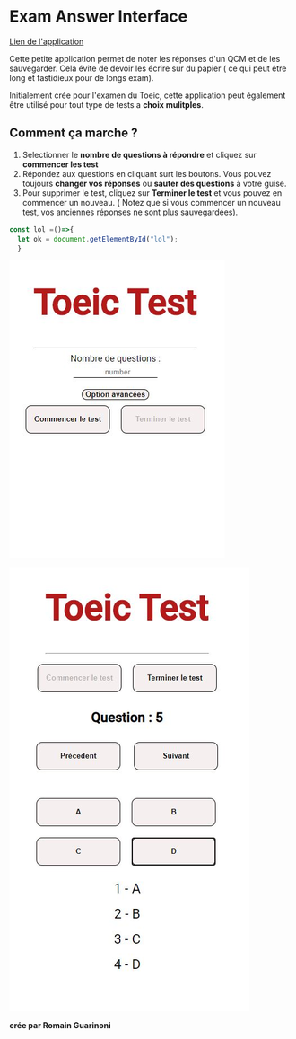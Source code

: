 # Exam Answer Interface

[Lien de l'application](https://romainguarinoni.github.io/Exam_answer_interface/)

Cette petite application permet de noter les réponses d'un QCM et de les sauvegarder. Cela évite de devoir les écrire sur du papier ( ce qui peut être long et fastidieux pour de longs exam).

Initialement crée pour l'examen du Toeic, cette application peut également être utilisé pour tout type de tests a **choix mulitples**.

## Comment ça marche ?

1. Selectionner le **nombre de questions à répondre** et cliquez sur **commencer les test**
2. Répondez aux questions en cliquant surt les boutons. Vous pouvez toujours **changer vos réponses** ou **sauter des questions** à votre guise.
3. Pour supprimer le test, cliquez sur **Terminer le test** et vous pouvez en commencer un nouveau. ( Notez que si vous commencer un nouveau test, vos anciennes réponses ne sont plus sauvegardées).

```js
const lol =()=>{
  let ok = document.getElementById("lol");
  }
  ```


![image 1](images/Capture2.JPG)

![image 2](images/Capture1.JPG)

**crée par Romain Guarinoni**
